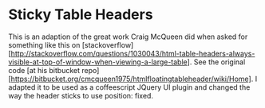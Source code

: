 Sticky Table Headers
==================

This is an adaption of the great work Craig McQueen did when asked for something like this on [stackoverflow][http://stackoverflow.com/questions/1030043/html-table-headers-always-visible-at-top-of-window-when-viewing-a-large-table]. See the original code [at his bitbucket repo][https://bitbucket.org/cmcqueen1975/htmlfloatingtableheader/wiki/Home]. I adapted it to be used as a coffeescript JQuery UI plugin and changed the way the header sticks to use position: fixed.


